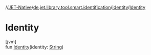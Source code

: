 //[JET-Native](../../../index.md)/[de.jet.library.tool.smart.identification](../index.md)/[Identity](index.md)/[Identity](-identity.md)

# Identity

[jvm]\
fun [Identity](-identity.md)(identity: [String](https://kotlinlang.org/api/latest/jvm/stdlib/kotlin/-string/index.html))
